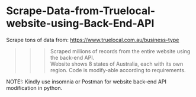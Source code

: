 # Scrape-Data-from-Truelocal-website-using-Back-End-API
Scrape tons of data from: 
https://www.truelocal.com.au/business-type  
>>> Scraped millions of records from the entire website using the back-end API.  
>>> Website shows 8 states of Australia, each with its own region. 
>>> Code is modify-able according to requirements.


NOTE!: Kindly use insomnia or Postman for website back-end API modification in python.
